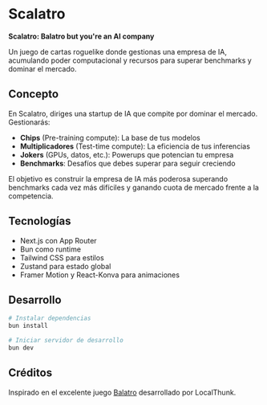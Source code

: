 # Scalatro

**Scalatro: Balatro but you're an AI company**

Un juego de cartas roguelike donde gestionas una empresa de IA, acumulando poder computacional y recursos para superar benchmarks y dominar el mercado.

## Concepto

En Scalatro, diriges una startup de IA que compite por dominar el mercado. Gestionarás:

- **Chips** (Pre-training compute): La base de tus modelos
- **Multiplicadores** (Test-time compute): La eficiencia de tus inferencias
- **Jokers** (GPUs, datos, etc.): Powerups que potencian tu empresa
- **Benchmarks**: Desafíos que debes superar para seguir creciendo

El objetivo es construir la empresa de IA más poderosa superando benchmarks cada vez más difíciles y ganando cuota de mercado frente a la competencia.

## Tecnologías

- Next.js con App Router
- Bun como runtime
- Tailwind CSS para estilos
- Zustand para estado global
- Framer Motion y React-Konva para animaciones

## Desarrollo

```bash
# Instalar dependencias
bun install

# Iniciar servidor de desarrollo
bun dev
```

## Créditos

Inspirado en el excelente juego [Balatro](https://www.playbalatro.com/) desarrollado por LocalThunk.
